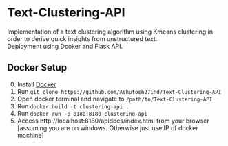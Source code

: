 # Text-Clustering-API
Implementation of a text clustering algorithm using Kmeans clustering in order to derive quick insights from unstructured text.  
Deployment using Dcoker and Flask API.

## Docker Setup
0. Install [Docker](https://docs.docker.com/engine/installation/)
1. Run `git clone https://github.com/Ashutosh27ind/Text-Clustering-API`
2. Open docker terminal and navigate to `/path/to/Text-Clustering-API`
3. Run `docker build -t clustering-api .`
4. Run `docker run -p 8180:8180 clustering-api`
5. Access http://localhost:8180/apidocs/index.html from your browser [assuming you are on windows. Otherwise just use IP of docker machine]


